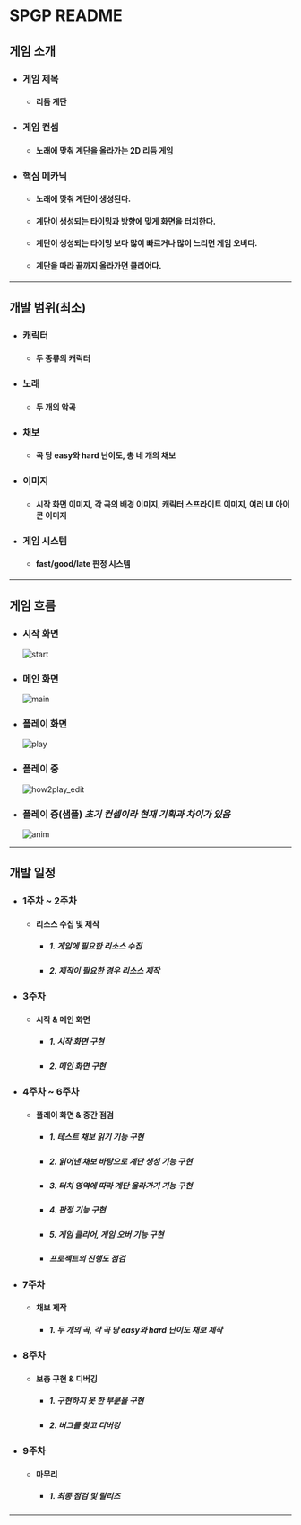 # SPGP README

## 게임 소개
+ ### 게임 제목
  + #### 리듬 계단

+ ### 게임 컨셉
  + #### 노래에 맞춰 계단을 올라가는 2D 리듬 게임

+ ### 핵심 메카닉
  + #### 노래에 맞춰 계단이 생성된다.
  + #### 계단이 생성되는 타이밍과 방향에 맞게 화면을 터치한다.
  + #### 계단이 생성되는 타이밍 보다 많이 빠르거나 많이 느리면 게임 오버다.
  + #### 계단을 따라 끝까지 올라가면 클리어다.

---

## 개발 범위(최소)
+ ### 캐릭터
  + #### 두 종류의 캐릭터

+ ### 노래
  + #### 두 개의 악곡

+ ### 채보
  + #### 곡 당 easy와 hard 난이도, 총 네 개의 채보

+ ### 이미지
  + #### 시작 화면 이미지, 각 곡의 배경 이미지, 캐릭터 스프라이트 이미지, 여러 UI 아이콘 이미지

+ ### 게임 시스템
  + #### fast/good/late 판정 시스템

---

## 게임 흐름
+ ### 시작 화면
  ![start](https://github.com/Guigak/SPGP/assets/97238914/2221d6c6-8325-4f14-8d4c-27a0fc543a62)

+ ### 메인 화면
  ![main](https://github.com/Guigak/SPGP/assets/97238914/b18a0c13-0a86-4945-b64f-17db906064d1)

+ ### 플레이 화면
  ![play](https://github.com/Guigak/SPGP/assets/97238914/642865cb-0573-46d4-a48e-28634c1b44af)

+ ### 플레이 중
  ![how2play_edit](https://github.com/Guigak/SPGP/assets/97238914/621ff893-3385-4ce8-a50c-0aef0b15b82a)

+ ### 플레이 중(샘플) *초기 컨셉이라 현재 기획과 차이가 있음*
  ![anim](https://github.com/Guigak/SPGP/assets/97238914/d23516f6-c947-43cf-99c5-a446e3de7eb0)

---

## 개발 일정
+ ### 1주차 ~ 2주차
  + #### 리소스 수집 및 제작
    + ##### 1. 게임에 필요한 리소스 수집
    + ##### 2. 제작이 필요한 경우 리소스 제작

+ ### 3주차
  + #### 시작 & 메인 화면
    + ##### 1. 시작 화면 구현
    + ##### 2. 메인 화면 구현

+ ### 4주차 ~ 6주차
  + #### 플레이 화면 & 중간 점검
    + ##### 1. 테스트 채보 읽기 기능 구현
    + ##### 2. 읽어낸 채보 바탕으로 계단 생성 기능 구현
    + ##### 3. 터치 영역에 따라 계단 올라가기 기능 구현
    + ##### 4. 판정 기능 구현
    + ##### 5. 게임 클리어, 게임 오버 기능 구현
   
    + ##### 프로젝트의 진행도 점검

+ ### 7주차
  + #### 채보 제작
    + ##### 1. 두 개의 곡, 각 곡 당 easy와 hard 난이도 채보 제작

+ ### 8주차
  + #### 보충 구현 & 디버깅
    + ##### 1. 구현하지 못 한 부분을 구현
    + ##### 2. 버그를 찾고 디버깅

+ ### 9주차
  + #### 마무리
    + ##### 1. 최종 점검 및 릴리즈

---

